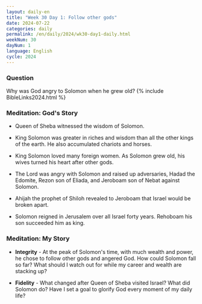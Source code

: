 ```yaml
---
layout: daily-en
title: "Week 30 Day 1: Follow other gods"
date: 2024-07-22
categories: daily
permalink: /en/daily/2024/wk30-day1-daily.html
weekNum: 30
dayNum: 1
language: English
cycle: 2024
---
```


### Question     
Why was God angry to Solomon when he grew old?
{% include BibleLinks2024.html %} 

### Meditation: God's Story   
+ Queen of Sheba witnessed the wisdom of Solomon. 

+ King Solomon was greater in riches and wisdom than all the other kings of the earth. He also accumulated chariots and horses. 

+ King Solomon loved many foreign women. As Solomon grew old, his wives turned his heart after other gods. 

+ The Lord was angry with Solomon and raised up adversaries, Hadad the Edomite, Rezon son of Eliada, and Jeroboam son of Nebat against Solomon. 

+ Ahijah the prophet of Shiloh revealed to Jeroboam that Israel would be broken apart. 

+ Solomon reigned in Jerusalem over all Israel forty years. Rehoboam his son succeeded him as king. 

### Meditation: My Story   
+ **Integrity** - At the peak of Solomon's time, with much wealth and power, he chose to follow other gods and angered God. How could Solomon fall so far? What should I watch out for while my career and wealth are stacking up? 

+ **Fidelity** - What changed after Queen of Sheba visited Israel? What did Solomon do? Have I set a goal to glorify God every moment of my daily life? 
